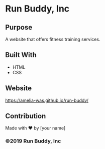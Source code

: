 # Run Buddy, Inc

## Purpose
A website that offers fitness training services. 

## Built With
* HTML
* CSS

## Website
https://amelia-was.github.io/run-buddy/

## Contribution
Made with ❤️ by [your name]

### ©️2019 Run Buddy, Inc 
